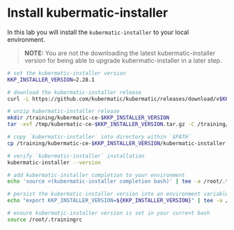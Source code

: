 # Install kubermatic-installer

In this lab you will install the `kubermatic-installer` to your local environment.

>**NOTE:**
>You are not the downloading the latest kubermatic-installer version for being able to upgrade kubermatic-installer in a later step.

```bash
# set the kubermatic-installer version
KKP_INSTALLER_VERSION=2.28.1

# download the kubermatic-installer release
curl -L https://github.com/kubermatic/kubermatic/releases/download/v$KKP_INSTALLER_VERSION/kubermatic-ce-v$KKP_INSTALLER_VERSION-linux-amd64.tar.gz --output /tmp/kubermatic-ce-$KKP_INSTALLER_VERSION.tar.gz

# unzip kubermatic-installer release
mkdir /training/kubermatic-ce-$KKP_INSTALLER_VERSION
tar -xvf /tmp/kubermatic-ce-$KKP_INSTALLER_VERSION.tar.gz -C /training/kubermatic-ce-$KKP_INSTALLER_VERSION

# copy `kubermatic-installer` into directory within `$PATH`
cp /training/kubermatic-ce-$KKP_INSTALLER_VERSION/kubermatic-installer /usr/local/bin

# verify `kubermatic-installer` installation
kubermatic-installer --version

# add kubermatic-installer completion to your environment
echo 'source <(kubermatic-installer completion bash)' | tee -a /root/.trainingrc 

# persist the kubermatic-installer version into an environment variable
echo "export KKP_INSTALLER_VERSION=${KKP_INSTALLER_VERSION}" | tee -a /root/.trainingrc

# ensure kubermatic-installer version is set in your current bash
source /root/.trainingrc
```
